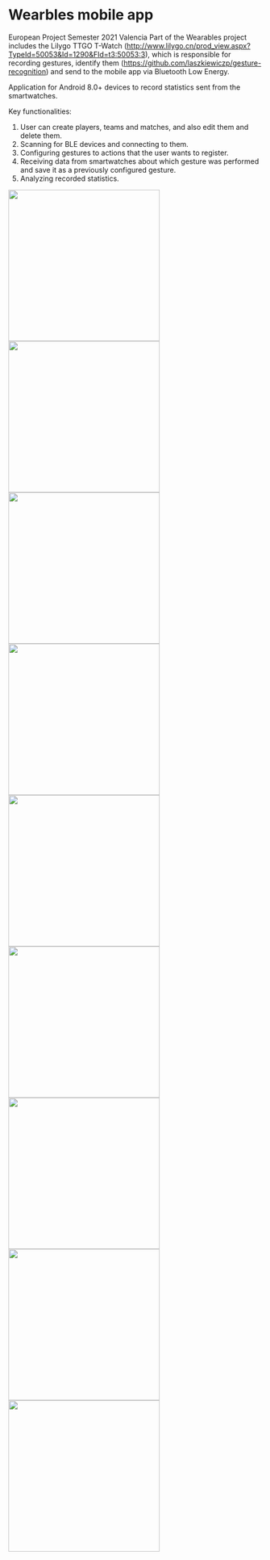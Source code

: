 # Wearbles mobile app

European Project Semester 2021 Valencia
Part of the Wearables project includes the Lilygo TTGO T-Watch (http://www.lilygo.cn/prod_view.aspx?TypeId=50053&Id=1290&FId=t3:50053:3), which is responsible for recording gestures, identify them (https://github.com/laszkiewiczp/gesture-recognition) and send to the mobile app via Bluetooth Low Energy.

Application for Android 8.0+ devices to record statistics sent from the smartwatches.

Key functionalities:
1. User can create players, teams and matches, and also edit them and delete them.
2. Scanning for BLE devices and connecting to them.
3. Configuring gestures to actions that the user wants to register.
4. Receiving data from smartwatches about which gesture was performed and save it as a previously configured gesture.
5. Analyzing recorded statistics.

<img src="https://user-images.githubusercontent.com/58557988/121365708-2b32cb00-c939-11eb-9464-3fc2975e825f.png" width="300" height="auto">

<img src="https://user-images.githubusercontent.com/58557988/121365788-3d146e00-c939-11eb-956f-7efa8238c0fe.png" width="300" height="auto">

<img src="https://user-images.githubusercontent.com/58557988/121365753-371e8d00-c939-11eb-9985-b1001e04cfd1.png" width="300" height="auto">

<img src="https://user-images.githubusercontent.com/58557988/121365866-4e5d7a80-c939-11eb-9064-61350c225a1c.png" width="300" height="auto">

<img src="https://user-images.githubusercontent.com/58557988/121365909-55848880-c939-11eb-8fe7-1b690ddf6da6.png" width="300" height="auto">

<img src="https://user-images.githubusercontent.com/58557988/121365945-5d442d00-c939-11eb-8bfd-5263e6cc6782.png" width="300" height="auto">

<img src="(https://user-images.githubusercontent.com/58557988/121365983-646b3b00-c939-11eb-995d-e503ab0f1ef4.png" width="300" height="auto">

<img src="https://user-images.githubusercontent.com/58557988/121366007-69c88580-c939-11eb-8d94-0ecf1c7c271f.png" width="300" height="auto">

<img src="https://user-images.githubusercontent.com/58557988/121367400-94ffa480-c93a-11eb-927a-1209b28478dc.png" width="300" height="auto">
